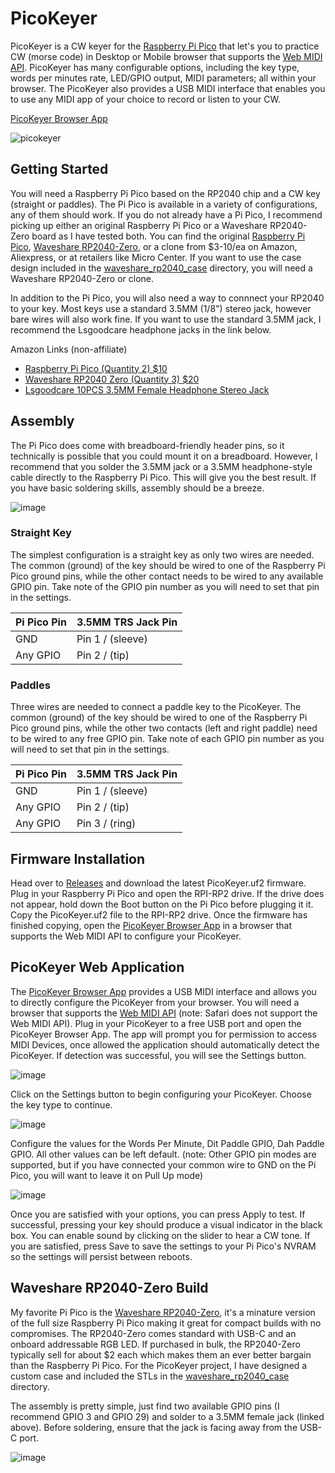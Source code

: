 # PicoKeyer
PicoKeyer is a CW keyer for the [Raspberry Pi Pico](https://www.raspberrypi.com/products/raspberry-pi-pico/) that let's you to practice CW (morse code) in Desktop or Mobile browser that supports the [Web MIDI API](https://developer.mozilla.org/en-US/docs/Web/API/MIDIAccess#browser_compatibility). PicoKeyer has many configurable options, including the key type, words per minutes rate, LED/GPIO output, MIDI parameters; all within your browser. The PicoKeyer also provides a USB MIDI interface that enables you to use any MIDI app of your choice to record or listen to your CW.

[PicoKeyer Browser App](https://bontebok.github.io/PicoKeyer/)

![picokeyer](https://github.com/user-attachments/assets/58bb3031-7429-4b20-9a39-d8fe1fde3626)

## Getting Started
You will need a Raspberry Pi Pico based on the RP2040 chip and a CW key (straight or paddles). The Pi Pico is available in a variety of configurations, any of them should work. If you do not already have a Pi Pico, I recommend picking up either an original Raspberry Pi Pico or a Waveshare RP2040-Zero board as I have tested both. You can find the original [Raspberry Pi Pico](https://www.raspberrypi.com/products/raspberry-pi-pico/), [Waveshare RP2040-Zero](https://www.waveshare.com/rp2040-zero.htm), or a clone from $3-10/ea on Amazon, Aliexpress, or at retailers like Micro Center. If you want to use the case design included in the [waveshare_rp2040_case](https://github.com/bontebok/PicoKeyer?tab=readme-ov-file#waveshare-rp2040-zero-build) directory, you will need a Waveshare RP2040-Zero or clone.

In addition to the Pi Pico, you will also need a way to connnect your RP2040 to your key. Most keys use a standard 3.5MM (1/8") stereo jack, however bare wires will also work fine. If you want to use the standard 3.5MM jack, I recommend the Lsgoodcare headphone jacks in the link below.

Amazon Links (non-affiliate)
* [Raspberry Pi Pico (Quantity 2) $10](https://www.amazon.com/Raspberry-Development-Dual-core-Processor-Integrated/dp/B0CPMBRVDX/)
* [Waveshare RP2040 Zero (Quantity 3) $20](https://www.amazon.com/RP2040-Zero-High-Performance-Microcontroller-Castellated-Boards-3pcs/dp/B0B2ZFGSMD/)
* [Lsgoodcare 10PCS 3.5MM Female Headphone Stereo Jack](https://www.amazon.com/dp/B01CVGD4UI)

## Assembly
The Pi Pico does come with breadboard-friendly header pins, so it technically is possible that you could mount it on a breadboard. However, I recommend that you solder the 3.5MM jack or a 3.5MM headphone-style cable directly to the Raspberry Pi Pico. This will give you the best result. If you have basic soldering skills, assembly should be a breeze.

![image](https://github.com/user-attachments/assets/49b68b3e-bc31-4526-b5e8-51509cce287b)

### Straight Key
The simplest configuration is a straight key as only two wires are needed. The common (ground) of the key should be wired to one of the Raspberry Pi Pico ground pins, while the other contact needs to be wired to any available GPIO pin. Take note of the GPIO pin number as you will need to set that pin in the settings.

| Pi Pico Pin | 3.5MM TRS Jack Pin |
| ----------- | ------------------ |
| GND         | Pin 1 / (sleeve)   |
| Any GPIO    | Pin 2 / (tip)      |

### Paddles
Three wires are needed to connect a paddle key to the PicoKeyer. The common (ground) of the key should be wired to one of the Raspberry Pi Pico ground pins, while the other two contacts (left and right paddle) need to be wired to any free GPIO pin. Take note of each GPIO pin number as you will need to set that pin in the settings.

| Pi Pico Pin | 3.5MM TRS Jack Pin |
| ----------- | ------------------ |
| GND         | Pin 1 / (sleeve)   |
| Any GPIO    | Pin 2 / (tip)      |
| Any GPIO    | Pin 3 / (ring)     |

## Firmware Installation
Head over to [Releases](https://github.com/bontebok/PicoKeyer/releases) and download the latest PicoKeyer.uf2 firmware. Plug in your Raspberry Pi Pico and open the RPI-RP2 drive. If the drive does not appear, hold down the Boot button on the Pi Pico before plugging it it. Copy the PicoKeyer.uf2 file to the RPI-RP2 drive. Once the firmware has finished copying, open the [PicoKeyer Browser App](https://bontebok.github.io/PicoKeyer/) in a browser that supports the Web MIDI API to configure your PicoKeyer.

## PicoKeyer Web Application
The [PicoKeyer Browser App](https://bontebok.github.io/PicoKeyer/) provides a USB MIDI interface and allows you to directly configure the PicoKeyer from your browser. You will need a browser that supports the [Web MIDI API](https://developer.mozilla.org/en-US/docs/Web/API/MIDIAccess#browser_compatibility) (note: Safari does not support the Web MIDI API). Plug in your PicoKeyer to a free USB port and open the PicoKeyer Browser App. The app will prompt you for permission to access MIDI Devices, once allowed the application should automatically detect the PicoKeyer. If detection was successful, you will see the Settings button.

![image](https://github.com/user-attachments/assets/5bc1358b-bd62-4feb-a555-542201659b34)

Click on the Settings button to begin configuring your PicoKeyer. Choose the key type to continue.

![image](https://github.com/user-attachments/assets/f64a90e0-fd12-496d-949c-312d55d3f4cf)

Configure the values for the Words Per Minute, Dit Paddle GPIO, Dah Paddle GPIO. All other values can be left default. (note: Other GPIO pin modes are supported, but if you have connected your common wire to GND on the Pi Pico, you will want to leave it on Pull Up mode)

![image](https://github.com/user-attachments/assets/a10fe4ad-c6fc-4777-b891-1c9092d0565a)

Once you are satisfied with your options, you can press Apply to test. If successful, pressing your key should produce a visual indicator in the black box. You can enable sound by clicking on the slider to hear a CW tone. If you are satisfied, press Save to save the settings to your Pi Pico's NVRAM so the settings will persist between reboots.

## Waveshare RP2040-Zero Build
My favorite Pi Pico is the [Waveshare RP2040-Zero](https://www.waveshare.com/rp2040-zero.htm), it's a minature version of the full size Raspberry Pi Pico making it great for compact builds with no compromises. The RP2040-Zero comes standard with USB-C and an onboard addressable RGB LED. If purchased in bulk, the RP2040-Zero typically sell for about $2 each which makes them an ever better bargain than the Raspberry Pi Pico. For the PicoKeyer project, I have designed a custom case and included the STLs in the [waveshare_rp2040_case](https://github.com/bontebok/PicoKeyer/tree/main/waveshare_rp2040_case) directory.

The assembly is pretty simple, just find two available GPIO pins (I recommend GPIO 3 and GPIO 29) and solder to a 3.5MM female jack (linked above). Before soldering, ensure that the jack is facing away from the USB-C port.

![image](https://github.com/user-attachments/assets/0c8e4fe8-8ab2-4272-a072-bafd0d87d7db)

